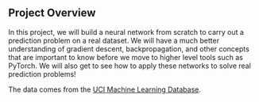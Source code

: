 ## Project Overview


In this project, we will build a neural network from scratch to carry out a prediction problem on a real dataset. We will have a much better understanding of gradient descent, backpropagation, and other concepts that are important to know before we move to higher level tools such as PyTorch. We will also get to see how to apply these networks to solve real prediction problems!

The data comes from the [UCI Machine Learning Database](https://archive.ics.uci.edu/ml/datasets/Bike+Sharing+Dataset).
